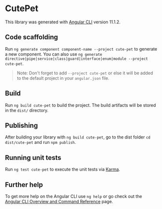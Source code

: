 # CutePet

This library was generated with [Angular CLI](https://github.com/angular/angular-cli) version 11.1.2.

## Code scaffolding

Run `ng generate component component-name --project cute-pet` to generate a new component. You can also use `ng generate directive|pipe|service|class|guard|interface|enum|module --project cute-pet`.
> Note: Don't forget to add `--project cute-pet` or else it will be added to the default project in your `angular.json` file. 

## Build

Run `ng build cute-pet` to build the project. The build artifacts will be stored in the `dist/` directory.

## Publishing

After building your library with `ng build cute-pet`, go to the dist folder `cd dist/cute-pet` and run `npm publish`.

## Running unit tests

Run `ng test cute-pet` to execute the unit tests via [Karma](https://karma-runner.github.io).

## Further help

To get more help on the Angular CLI use `ng help` or go check out the [Angular CLI Overview and Command Reference](https://angular.io/cli) page.
